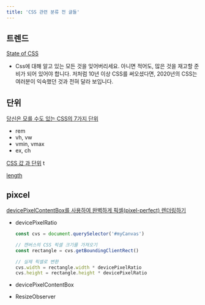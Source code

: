 ```yaml
---
title: 'CSS 관련 분류 전 글들'
---
```


## 트렌드

[State of CSS](https://2020.stateofcss.com/ko-KR/)

-   Css에 대해 알고 있는 모든 것을 잊어버리세요. 아니면 적어도, 많은 것을 재고할 준비가 되어 있어야 합니다. 저처럼 10년 이상 CSS를 써오셨다면, 2020년의 CSS는 여러분이 익숙했던 것과 전혀 달라 보입니다.

## 단위

[당신은 모를 수도 있는 CSS의 7가지 단위](https://webdesign.tutsplus.com/ko/articles/7-css-units-you-might-not-know-about--cms-22573)

-   rem
-   vh, vw
-   vmin, vmax
-   ex, ch

[CSS 값 과 단위](https://developer.mozilla.org/ko/docs/Learn/CSS/Building_blocks/Values_and_units) t

[length](https://developer.mozilla.org/ko/docs/Web/CSS/length)

## pixcel

[devicePixelContentBox를 사용하여 완벽하게 픽셀(pixel-perfect) 렌더링하기](https://ui.toast.com/weekly-pick/ko_20200728)

-   devicePixelRatio

    ```js
    const cvs = document.querySelector('#myCanvas')

    // 캔버스의 CSS 픽셀 크기를 가져오기
    const rectangle = cvs.getBoundingClientRect()

    // 실제 픽셀로 변환
    cvs.width = rectangle.width * devicePixelRatio
    cvs.height = rectangle.height * devicePixelRatio
    ```

-   devicePixelContentBox
-   ResizeObserver
